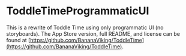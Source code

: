 # ToddleTimeProgrammaticUI
This is a rewrite of Toddle Time using only programmatic UI (no storyboards). The App Store version, full README, and license can be found at [https://github.com/BananaViking/ToddleTime](https://github.com/BananaViking/ToddleTime).

